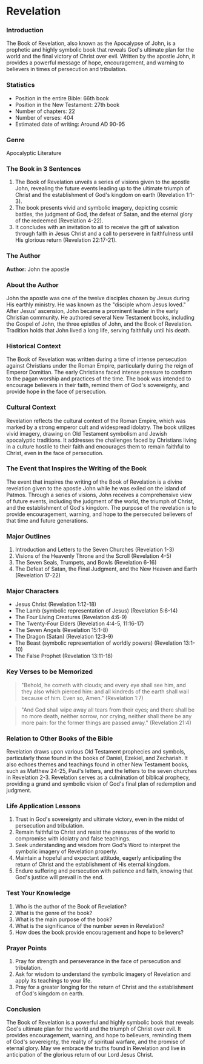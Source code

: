 # Revelation

### Introduction

The Book of Revelation, also known as the Apocalypse of John, is a prophetic and highly symbolic book that reveals God's ultimate plan for the world and the final victory of Christ over evil. Written by the apostle John, it provides a powerful message of hope, encouragement, and warning to believers in times of persecution and tribulation.

### Statistics

* Position in the entire Bible: 66th book
* Position in the New Testament: 27th book
* Number of chapters: 22
* Number of verses: 404
* Estimated date of writing: Around AD 90-95

### Genre

Apocalyptic Literature

### The Book in 3 Sentences

1. The Book of Revelation unveils a series of visions given to the apostle John, revealing the future events leading up to the ultimate triumph of Christ and the establishment of God's kingdom on earth (Revelation 1:1-3).
2. The book presents vivid and symbolic imagery, depicting cosmic battles, the judgment of God, the defeat of Satan, and the eternal glory of the redeemed (Revelation 4-22).
3. It concludes with an invitation to all to receive the gift of salvation through faith in Jesus Christ and a call to persevere in faithfulness until His glorious return (Revelation 22:17-21).

### The Author

**Author:** John the apostle

### About the Author

John the apostle was one of the twelve disciples chosen by Jesus during His earthly ministry. He was known as the "disciple whom Jesus loved." After Jesus' ascension, John became a prominent leader in the early Christian community. He authored several New Testament books, including the Gospel of John, the three epistles of John, and the Book of Revelation. Tradition holds that John lived a long life, serving faithfully until his death.

### Historical Context

The Book of Revelation was written during a time of intense persecution against Christians under the Roman Empire, particularly during the reign of Emperor Domitian. The early Christians faced intense pressure to conform to the pagan worship and practices of the time. The book was intended to encourage believers in their faith, remind them of God's sovereignty, and provide hope in the face of persecution.

### Cultural Context

Revelation reflects the cultural context of the Roman Empire, which was marked by a strong emperor cult and widespread idolatry. The book utilizes vivid imagery, drawing on Old Testament symbolism and Jewish apocalyptic traditions. It addresses the challenges faced by Christians living in a culture hostile to their faith and encourages them to remain faithful to Christ, even in the face of persecution.

### The Event that Inspires the Writing of the Book

The event that inspires the writing of the Book of Revelation is a divine revelation given to the apostle John while he was exiled on the island of Patmos. Through a series of visions, John receives a comprehensive view of future events, including the judgment of the world, the triumph of Christ, and the establishment of God's kingdom. The purpose of the revelation is to provide encouragement, warning, and hope to the persecuted believers of that time and future generations.

### Major Outlines

1. Introduction and Letters to the Seven Churches (Revelation 1-3)
2. Visions of the Heavenly Throne and the Scroll (Revelation 4-5)
3. The Seven Seals, Trumpets, and Bowls (Revelation 6-16)
4. The Defeat of Satan, the Final Judgment, and the New Heaven and Earth (Revelation 17-22)

### Major Characters

* Jesus Christ (Revelation 1:12-18)
* The Lamb (symbolic representation of Jesus) (Revelation 5:6-14)
* The Four Living Creatures (Revelation 4:6-9)
* The Twenty-Four Elders (Revelation 4:4-5, 11:16-17)
* The Seven Angels (Revelation 15:1-8)
* The Dragon (Satan) (Revelation 12:3-9)
* The Beast (symbolic representation of worldly powers) (Revelation 13:1-10)
* The False Prophet (Revelation 13:11-18)

### Key Verses to be Memorized

> "Behold, he cometh with clouds; and every eye shall see him, and they also which pierced him: and all kindreds of the earth shall wail because of him. Even so, Amen." (Revelation 1:7)

> "And God shall wipe away all tears from their eyes; and there shall be no more death, neither sorrow, nor crying, neither shall there be any more pain: for the former things are passed away." (Revelation 21:4)

### Relation to Other Books of the Bible

Revelation draws upon various Old Testament prophecies and symbols, particularly those found in the books of Daniel, Ezekiel, and Zechariah. It also echoes themes and teachings found in other New Testament books, such as Matthew 24-25, Paul's letters, and the letters to the seven churches in Revelation 2-3. Revelation serves as a culmination of biblical prophecy, providing a grand and symbolic vision of God's final plan of redemption and judgment.

### Life Application Lessons

1. Trust in God's sovereignty and ultimate victory, even in the midst of persecution and tribulation.
2. Remain faithful to Christ and resist the pressures of the world to compromise with idolatry and false teachings.
3. Seek understanding and wisdom from God's Word to interpret the symbolic imagery of Revelation properly.
4. Maintain a hopeful and expectant attitude, eagerly anticipating the return of Christ and the establishment of His eternal kingdom.
5. Endure suffering and persecution with patience and faith, knowing that God's justice will prevail in the end.

### Test Your Knowledge

1. Who is the author of the Book of Revelation?
2. What is the genre of the book?
3. What is the main purpose of the book?
4. What is the significance of the number seven in Revelation?
5. How does the book provide encouragement and hope to believers?

### Prayer Points

1. Pray for strength and perseverance in the face of persecution and tribulation.
2. Ask for wisdom to understand the symbolic imagery of Revelation and apply its teachings to your life.
3. Pray for a greater longing for the return of Christ and the establishment of God's kingdom on earth.

### Conclusion

The Book of Revelation is a powerful and highly symbolic book that reveals God's ultimate plan for the world and the triumph of Christ over evil. It provides encouragement, warning, and hope to believers, reminding them of God's sovereignty, the reality of spiritual warfare, and the promise of eternal glory. May we embrace the truths found in Revelation and live in anticipation of the glorious return of our Lord Jesus Christ.

